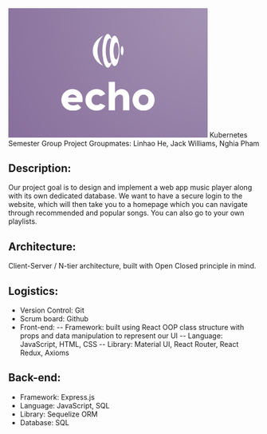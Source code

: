 <img src="/assets/images/echo_logo_color.png" alt="Echo logo" width="400"/>
Kubernetes Semester Group Project
Groupmates: Linhao He, Jack Williams, Nghia Pham

## Description:
Our project goal is to design and implement a web app music player along with its own dedicated database. We want to have a secure login to the website, which will then take you to a homepage which you can navigate through recommended and popular songs. You can also go to your own playlists.

## Architecture:
Client-Server / N-tier architecture, built with Open Closed principle in mind.

## Logistics:
- Version Control: Git
- Scrum board: Github
- Front-end: 
-- Framework: built using React OOP class structure with props and data manipulation to represent our UI
-- Language: JavaScript, HTML, CSS
-- Library: Material UI, React Router, React Redux, Axioms

## Back-end:
- Framework: Express.js
- Language: JavaScript, SQL
- Library: Sequelize ORM
- Database: SQL



